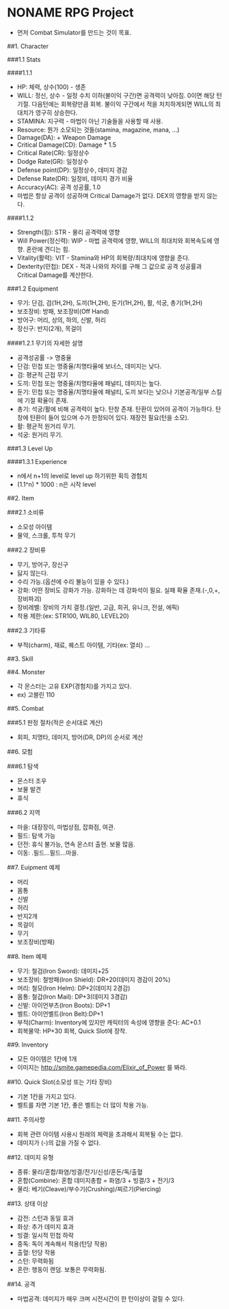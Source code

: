 
# NONAME RPG Project

  - 먼저 Combat Simulator를 만드는 것이 목표.

##1. Character

###1.1 Stats

####1.1.1

  - HP: 체력, 상수(100) - 생존
  - WILL: 정신, 상수 - 일정 수치 이하(불이익 구간)면 공격력이 낮아짐. 0이면 해당 턴 기절. 다음턴에는 회복량만큼 회복. 불이익 구간에서 적을 처치하게되면 WILL의 최대치가 영구히 상승한다.
  - STAMINA: 지구력 - 마법이 아닌 기술들을 사용할 때 사용.
  - Resource: 뭔가 소모되는 것들(stamina, magazine, mana, ...)
  - Damage(DA): + Weapon Damage
  - Critical Damage(CD): Damage * 1.5
  - Critical Rate(CR): 일정상수
  - Dodge Rate(GR): 일정상수
  - Defense point(DP): 일정상수, 데미지 경감
  - Defense Rate(DR): 일정비, 데미지 경가 비율
  - Accuracy(AC): 공격 성공률, 1.0
  - 마법은 항상 공격이 성공하며 Critical Damage가 없다. DEX의 영향을 받지 않는다.

####1.1.2

  - Strength(힘): STR - 물리 공격력에 영향
  - Will Power(정신력): WIP - 마법 공격력에 영향, WILL의 최대치와 회복속도에 영향. 혼란에 견디는 힘.
  - Vitality(활력): VIT - Stamina와 HP의 회복량/최대치에 영향을 준다.
  - Dexterity(민첩): DEX - 적과 나와의 차이를 구해 그 값으로 공격 성공률과 Critical Damage를 계산한다.

###1.2 Equipment

  - 무기: 단검, 검(1H,2H), 도끼(1H,2H), 둔기(1H,2H), 활, 석궁, 총기(1H,2H)
  - 보조장비: 방패, 보조장비(Off Hand)
  - 방어구: 머리, 상의, 하의, 신발, 허리
  - 장신구: 반지(2개), 목걸이

####1.2.1 무기의 자세한 설명

  - 공격성공률 -> 명중율
  - 단검: 민첩 또는 명중율/치명타율에 보너스, 데미지는 낮다.
  - 검: 평균적 근접 무기
  - 도끼: 민첩 또는 명중율/치명타율에 패널티, 데미지는 높다.
  - 둔기: 민첩 또는 명중율/치명타율에 패널티, 도끼 보다는 낮으나 기본공격/일부 스킬에 기절 확율이 존재.
  - 총기: 석궁/활에 비해 공격력이 높다. 탄창 존재. 탄환이 있어야 공격이 가능하다. 탄창에 탄환이 들어 있으며 수가 한정되어 있다. 재장전 필요(턴을 소모).
  - 활: 평균적 원거리 무기.
  - 석궁: 원거리 무기. 

###1.3 Level Up

####1.3.1 Experience

  - n에서 n+1의 level로 level up 하기위한 획득 경험치
  - (1.1^n) * 1000 : n은 시작 level

##2. Item

###2.1 소비류

  - 소모성 아이템
  - 물약, 스크롤, 투척 무기

###2.2 장비류

  - 무기, 방어구, 장신구
  - 닳지 않는다.
  - 수리 가능.(옵션에 수리 불능이 있을 수 있다.)
  - 강화: 어떤 장비도 강화가 가능. 강화하는 데 강화석이 필요. 실패 확율 존재.(-,0,+,장비파괴)
  - 장비레벨: 장비의 가치 결정.(일반, 고급, 희귀, 유니크, 전설, 에픽)
  - 착용 제한:(ex: STR100, WIL80, LEVEL20)

###2.3 기타류

  - 부적(charm), 재료, 퀘스트 아이템, 기타(ex: 열쇠) ...

##3. Skill


##4. Monster

  - 각 몬스터는 고유 EXP(경험치)를 가지고 있다.
  - ex) 고블린 110

##5. Combat

###5.1 판정 절차(적은 순서대로 계산)

  - 회피, 치명타, 데미지, 방어(DR, DP)의 순서로 계산



##6. 모험

###6.1 탐색
  - 몬스터 조우
  - 보물 발견
  - 휴식

###6.2 지역

  - 마을: 대장장이, 마법상점, 잡화점, 여관.
  - 필드: 탐색 가능
  - 던전: 휴식 불가능, 연속 몬스터 출현. 보물 많음.
  - 이동: .필드...필드...마을.


##7. Euipment 예제

  - 머리
  - 몸통
  - 신발
  - 허리
  - 반지2개
  - 목걸이
  - 무기
  - 보조장비(방패)

##8. Item 예제
  - 무기: 철검(Iron Sword): 데미지+25
  - 보조장비: 철방패(Iron Shield): DR+20(데미지 경감이 20%)
  - 머리: 철모(Iron Helm): DP+2(데미지 2경감)
  - 몸통: 철갑(Iron Mail): DP+3(데미지 3경감)
  - 신발: 아이언부츠(Iron Boots): DP+1
  - 벨트: 아이언벨트(Iron Belt):DP+1
  - 부적(Charm): Inventory에 있지만 캐릭터의 속성에 영향을 준다: AC+0.1
  - 회복물약:  HP+30 회복, Quick Slot에 장착.

##9. Inventory

  - 모든 아이템은 1칸에 1개
  - 이미지는 http://smite.gamepedia.com/Elixir_of_Power 를 봐라.

##10. Quick Slot(소모성 또는 기타 장비)

  - 기본 1칸을 가지고 있다.
  - 벨트를 차면 기본 1칸, 좋은 벨트는 더 많이 착용 가능.

##11. 주의사항

  - 회복 관련 아이템 사용시 원래의 체력을 초과해서 회복될 수는 없다.
  - 데미지가 (-)의 값을 가질 수 없다.

##12. 데미지 유형

  - 종류: 물리/혼합/화염/빙결/전기/신성/혼돈/독/출혈
  - 혼합(Combine): 혼합 데미지총합 = 화염/3 + 빙결/3 + 전기/3
  - 물리: 베기(Cleave)/부수기(Crushing)/찌르기(Piercing)

##13. 상태 이상

  - 감전: 스턴과 동일 효과
  - 화상: 추가 데미지 효과
  - 빙결: 일시적 민첩 하락
  - 중독: 독이 계속해서 적용(턴당 작용)
  - 출혈: 턴당 작용
  - 스턴: 무력화됨
  - 혼란: 행동이 랜덤. 보통은 무력화됨.

##14. 공격

  - 마법공격: 데미지가 매우 크며 시전시간이 한 턴이상이 걸릴 수 있다.